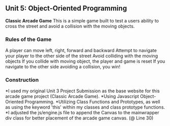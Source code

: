 ## Unit 5: Object-Oriented Programming ##
**Classic Arcade Game**
This is a simple game built to test a users ability to cross the street and avoid a collision with the moving objects.

### Rules of the Game ###
A player can move left, right, forward and backward
Attempt to navigate your player to the other side of the street
Avoid colliding with the moving objects
If you collide with moving object, the player and game is reset
If you navigate to the other side avoiding a collision, you win!

### Construction ###
*I used my original Unit 3 Project Submission as the base website for this arcade game project (Classic Arcade Game).
*Using Javascript Object-Oriented Programming.
*Utilizing Class Functions and Prototypes, as well as using the keyword 'this' within my classes and class prototype functions.
*I adjusted the js/engine.js file to append the Canvas to the mainwrapper div class for better placement of the arcade game canvas. (@ Line 30)
